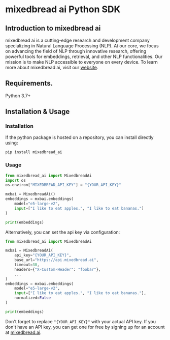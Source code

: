 # mixedbread ai Python SDK

## Introduction to mixedbread ai
mixedbread ai is a cutting-edge research and development company specializing in Natural Language Processing (NLP). At our core, we focus on advancing the field of NLP through innovative research, offering powerful tools for embeddings, retrieval, and other NLP functionalities. Our mission is to make NLP accessible to everyone on every device. To learn more about mixedbread ai, visit our [website](https://mixedbread.ai/).

## Requirements.
Python 3.7+

## Installation & Usage
### Installation

If the python package is hosted on a repository, you can install directly using:

```sh
pip install mixedbread_ai
```

### Usage

```python
from mixedbread_ai import MixedbreadAi
import os
os.environ["MIXEDBREAD_API_KEY"] = "{YOUR_API_KEY}"

mxbai = MixedbreadAi()
embeddings = mxbai.embeddings(
    model="e5-large-v2",
    input=["I like to eat apples.", "I like to eat bananas."]
)

print(embeddings)
```

Alternatively, you can set the api key via configuration:
```python
from mixedbread_ai import MixedbreadAi

mxbai = MixedbreadAi(
    api_key="{YOUR_API_KEY}",
    base_url="https://api.mixedbread.ai",
    timeout=30,
    headers={"X-Custom-Header": "foobar"},
    ...
)
embeddings = mxbai.embeddings(
    model="e5-large-v2",
    input=["I like to eat apples.", "I like to eat bananas."],
    normalized=False
)

print(embeddings)
```

Don't forget to replace `"{YOUR_API_KEY}"` with your actual API key. If you don't have an API key, you can get one for free by signing up for an account at [mixedbread.ai](https://mixedbread.ai/).